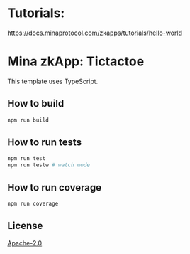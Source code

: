 # Tutorials: 
https://docs.minaprotocol.com/zkapps/tutorials/hello-world

# Mina zkApp: Tictactoe

This template uses TypeScript.

## How to build

```sh
npm run build
```

## How to run tests

```sh
npm run test
npm run testw # watch mode
```

## How to run coverage

```sh
npm run coverage
```

## License

[Apache-2.0](LICENSE)

